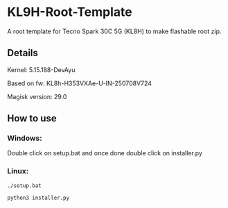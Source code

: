 # KL9H-Root-Template
A root template for Tecno Spark 30C 5G (KL8H) to make flashable root zip.

## Details
Kernel: 5.15.188-DevAyu

Based on fw: KL8h-H353VXAe-U-IN-250708V724

Magisk version: 29.0

## How to use
### Windows:
Double click on setup.bat and once done double click on installer.py
### Linux:
```
./setup.bat
```
```
python3 installer.py
```

